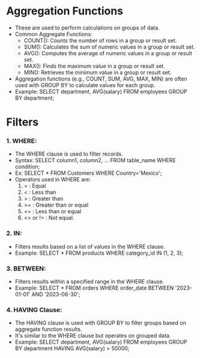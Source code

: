 # Aggregation Functions
- These are used to perform calculations on groups of data.
- Common Aggregate Functions:
  - COUNT():
  Counts the number of rows in a group or result set.
  - SUM():
  Calculates the sum of numeric values in a group or result set.
  - AVG():
  Computes the average of numeric values in a group or result set.
  - MAX():
  Finds the maximum value in a group or result set.
  - MIN():
  Retrieves the minimum value in a group or result set.
- Aggregation functions (e.g., COUNT, SUM, AVG, MAX, MIN) are often used with GROUP BY to calculate values for each group.
- Example: SELECT department, AVG(salary) FROM employees GROUP BY department;

 # Filters
 
 ### 1. WHERE:
 - The WHERE clause is used to filter records.
 - Syntax: SELECT column1, column2, ... FROM table_name WHERE condition;
 - Ex: SELECT * FROM Customers WHERE Country='Mexico';
 - Operators used in WHERE are:
   1.   = : Equal
   2.   < : Less than
   3.   \> : Greater than
   4.   \>= : Greater than or equal
   5.   <= : Less than or equal
   6.   <> or != : Not equal.

  ### 2. IN:
  - Filters results based on a list of values in the WHERE clause.
  - Example: SELECT * FROM products WHERE category_id IN (1, 2, 3);

  ### 3. BETWEEN:
  - Filters results within a specified range in the WHERE clause.
  - Example: SELECT * FROM orders WHERE order_date BETWEEN '2023-01-01' AND '2023-06-30';

  ### 4. HAVING Clause:
  - The HAVING clause is used with GROUP BY to filter groups based on aggregate function results.
  - It's similar to the WHERE clause but operates on grouped data.
  - Example: SELECT department, AVG(salary) FROM employees GROUP BY department HAVING AVG(salary) > 50000;



